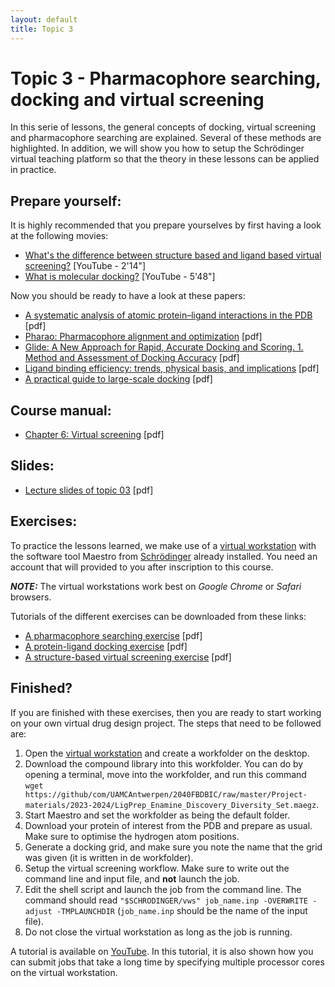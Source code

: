 ```yaml
---
layout: default
title: Topic 3
---
```


# Topic 3 - Pharmacophore searching, docking and virtual screening

In this serie of lessons, the general concepts of docking, virtual screening and pharmacophore searching are explained. Several of these methods are highlighted. In addition, we will show you how to setup the Schrödinger virtual teaching platform so that the theory in these lessons can be applied in practice.


## Prepare yourself:

It is highly recommended that you prepare yourselves by first having a look at the following movies:

- <a href="https://www.youtube.com/watch?v=fMbVB_huh28" target="_blank">What's the difference between structure based and ligand based virtual screening?</a> [YouTube - 2'14"]
- <a href="https://www.youtube.com/watch?v=EI7ojGoLLUk" target="_blank">What is molecular docking?</a> [YouTube - 5'48"]

Now you should be ready to have a look at these papers:

- <a href="Topic_03/MedChemComm_2017_8_1970.pdf" download>A systematic analysis of atomic protein–ligand interactions in the PDB</a> [pdf]
- <a href="Topic_03/Pharao.pdf" download>Pharao: Pharmacophore alignment and optimization</a> [pdf]
- <a href="Topic_03/Glide.pdf" download>Glide: A New Approach for Rapid, Accurate Docking and Scoring. 1. Method and Assessment of Docking Accuracy</a> [pdf]
- <a href="Topic_03/JMedChem_2008_51_2432.pdf" download>Ligand binding efficiency: trends, physical basis, and implications</a> [pdf]
- <a href="Topic_03/Guide_To_Docking.pdf" download>A practical guide to large-scale docking</a> [pdf]


## Course manual:

- <a href="Topic_03/6-Virtual_screening.pdf" download>Chapter 6: Virtual screening</a> [pdf]


## Slides:

- <a href="Topic_03/Slides_03.pdf" download>Lecture slides of topic 03</a> [pdf]


## Exercises:

To practice the lessons learned, we make use of a <a href="https://teaching2025-eu.gcp.tsg.schrodinger.com/workstation/#/" target="_blank">virtual workstation</a> with the software tool Maestro from <a href="https://www.schrodinger.com" target="_blank">Schrödinger</a> already installed. You need an account that will provided to you after inscription to this course.

**_NOTE:_**  The virtual workstations work best on *Google Chrome* or *Safari* browsers.


Tutorials of the different exercises can be downloaded from these links:

- <a href="Topic_03/Pharmacophore_Searching.pdf" download>A pharmacophore searching exercise</a> [pdf]
- <a href="Topic_03/gb-docking-ls.pdf" download>A protein-ligand docking exercise</a> [pdf]
- <a href="Topic_03/bc-sbvs-ls.pdf" download>A structure-based virtual screening exercise</a> [pdf]


## Finished?

If you are finished with these exercises, then you are ready to start working on your own virtual drug design project. The steps that need to be followed are:

1. Open the <a href="https://teaching2025-eu.gcp.tsg.schrodinger.com/workstation/#/" target="_blank">virtual workstation</a> and create a workfolder on the desktop.
2. Download the compound library into this workfolder. You can do by opening a terminal, move into the workfolder, and run this command `wget https://github/com/UAMCAntwerpen/2040FBDBIC/raw/master/Project-materials/2023-2024/LigPrep_Enamine_Discovery_Diversity_Set.maegz`.
3. Start Maestro and set the workfolder as being the default folder.
4. Download your protein of interest from the PDB and prepare as usual. Make sure to optimise the hydrogen atom positions.
5. Generate a docking grid, and make sure you note the name that the grid was given (it is written in de workfolder).
6. Setup the virtual screening workflow. Make sure to write out the command line and input file, and **not** launch the job.
7. Edit the shell script and launch the job from the command line. The command should read `"$SCHRODINGER/vws" job_name.inp -OVERWRITE -adjust -TMPLAUNCHDIR` (`job_name.inp` should be the name of the input file).
8. Do not close the virtual workstation as long as the job is running.

A tutorial is available on <a href="https://youtu.be/bX4-nFmLkjM?si=tFrrmJxgkvNSgjhv" target="_blank">YouTube</a>. In this tutorial, it is also shown how you can submit jobs that take a long time by specifying multiple processor cores on the virtual workstation.
